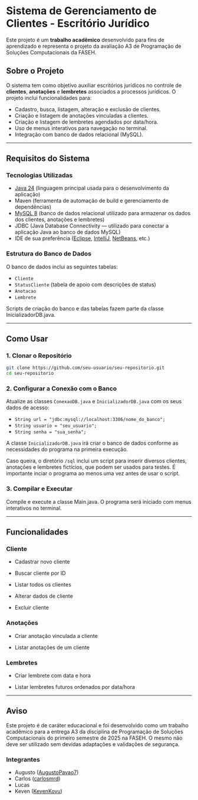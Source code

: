 # Sistema de Gerenciamento de Clientes - Escritório Jurídico

Este projeto é um **trabalho acadêmico** desenvolvido para fins de aprendizado e representa o projeto da avaliação A3 de Programação de Soluções Computacionais da FASEH.

## Sobre o Projeto

O sistema tem como objetivo auxiliar escritórios jurídicos no controle de **clientes**, **anotações** e **lembretes** associados a processos jurídicos. O projeto inclui funcionalidades para:

- Cadastro, busca, listagem, alteração e exclusão de clientes.
- Criação e listagem de anotações vinculadas a clientes.
- Criação e listagem de lembretes agendados por data/hora.
- Uso de menus interativos para navegação no terminal.
- Integração com banco de dados relacional (MySQL).

---

## Requisitos do Sistema

### Tecnologias Utilizadas

- [Java 24](https://www.oracle.com/br/java/technologies/downloads/) (linguagem principal usada para o desenvolvimento da aplicação)
- Maven (ferramenta de automação de build e gerenciamento de dependências)
- [MySQL 8](https://www.mysql.com/downloads/) (banco de dados relacional utilizado para armazenar os dados dos clientes, anotações e lembretes)
- JDBC (Java Database Connectivity — utilizado para conectar a aplicação Java ao banco de dados MySQL)
- IDE de sua preferência ([Eclipse](https://eclipseide.org/), [IntelliJ](https://www.jetbrains.com/idea/download/?section=windows), [NetBeans](https://netbeans.apache.org/front/main/download/), etc.)

### Estrutura do Banco de Dados

O banco de dados inclui as seguintes tabelas:

- `Cliente`
- `StatusCliente` (tabela de apoio com descrições de status)
- `Anotacao`
- `Lembrete`

Scripts de criação do banco e das tabelas fazem parte da classe InicializadorDB.java.

---

##  Como Usar

### 1. Clonar o Repositório

```bash
git clone https://github.com/seu-usuario/seu-repositorio.git
cd seu-repositorio
```

### 2. Configurar a Conexão com o Banco

Atualize as classes `ConexaoDB.java` e `InicializadorDB.java` com os seus dados de acesso:

- `String url = "jdbc:mysql://localhost:3306/nome_do_banco";`
- `String usuario = "seu_usuario";`
- `String senha = "sua_senha";`

A classe `InicializadorDB.java` irá criar o banco de dados conforme as necessidades do programa na primeira execução.

Caso queira, o diretório `/sql` inclui um script para inserir diversos clientes, anotações e lembretes fictícios, que podem ser usados para testes. É importante inciar o programa ao menos uma vez antes de usar o script.

### 3. Compilar e Executar

Compile e execute a classe Main.java. O programa será iniciado com menus interativos no terminal.

---

## Funcionalidades

### Cliente

- Cadastrar novo cliente

- Buscar cliente por ID

- Listar todos os clientes

- Alterar dados de cliente

- Excluir cliente

### Anotações

- Criar anotação vinculada a cliente

- Listar anotações de um cliente

### Lembretes

- Criar lembrete com data e hora

- Listar lembretes futuros ordenados por data/hora

---

## Aviso

Este projeto é de caráter educacional e foi desenvolvido como um trabalho acadêmico para a entrega A3 da disciplina de Programação de Soluções Computacionais do primeiro semestre de 2025 na FASEH. O mesmo não deve ser utilizado sem devidas adaptações e validações de segurança.

### Integrantes

- Augusto ([AugustoPavao7](https://github.com/augustopavao7))
- Carlos ([carlosmrd](https://github.com/carlosmrd))
- Lucas
- Keven ([KevenKovu](https://github.com/KevenKovu))